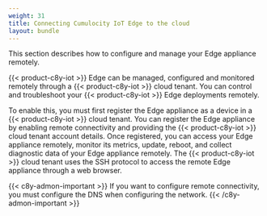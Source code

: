 ```yaml
---
weight: 31
title: Connecting Cumulocity IoT Edge to the cloud
layout: bundle
---
```


This section describes how to configure and manage your Edge appliance remotely.

{{< product-c8y-iot >}} Edge can be managed, configured and monitored remotely through a {{< product-c8y-iot >}} cloud tenant. You can control and troubleshoot your {{< product-c8y-iot >}} Edge deployments remotely.

To enable this, you must first register the Edge appliance as a device in a {{< product-c8y-iot >}} cloud tenant. You can register the Edge appliance by enabling remote connectivity and providing the {{< product-c8y-iot >}} cloud tenant account details. Once registered, you can access your Edge appliance remotely, monitor its metrics, update, reboot, and collect diagnostic data of your Edge appliance remotely. The {{< product-c8y-iot >}} cloud tenant uses the SSH protocol to access the remote Edge appliance through a web browser.

{{< c8y-admon-important >}}
If you want to configure remote connectivity, you must configure the DNS when configuring the network.
{{< /c8y-admon-important >}}